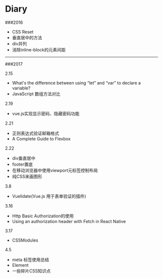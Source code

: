 # Diary
###2016

- CSS Reset
- 垂直居中的方法
- div并列
- 消除inline-block的元素间距

---

###2017

2.15
- What's the difference between using “let” and “var” to declare a variable?
- JavaScript 数组方法对比

2.19
- vue.js实现显示密码、隐藏密码功能

2.21
- 正则表达式验证邮箱格式
- A Complete Guide to Flexbox

2.22
- div垂直居中
- footer置底
- 在移动浏览器中使用viewport元标签控制布局
- 纯CSS来画图形

3.8
- Vuelidate(Vue.js 用于表单验证的插件)

3.16
- Http Basic Authorization的使用
- Using an authorization header with Fetch in React Native

3.17
- CSSModules

4.5
- meta 标签使用总结
- Element
- 一些碎片CSS知识点
